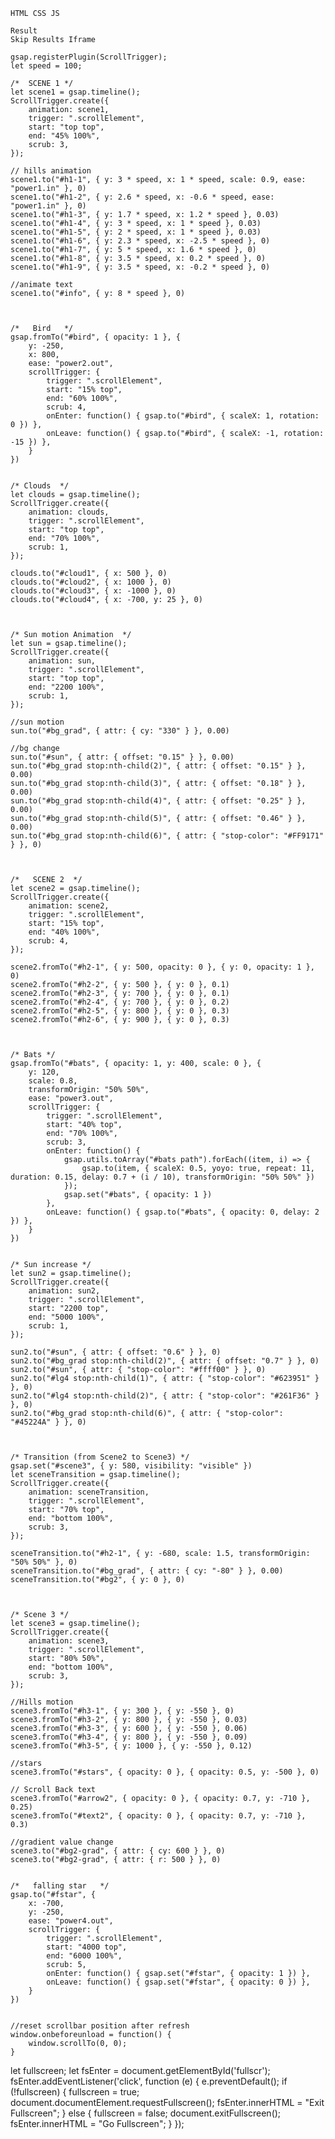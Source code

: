 

    HTML CSS JS 

    Result
    Skip Results Iframe

    gsap.registerPlugin(ScrollTrigger);
    let speed = 100;

    /*  SCENE 1 */
    let scene1 = gsap.timeline();
    ScrollTrigger.create({
        animation: scene1,
        trigger: ".scrollElement",
        start: "top top",
        end: "45% 100%",
        scrub: 3,
    });

    // hills animation 
    scene1.to("#h1-1", { y: 3 * speed, x: 1 * speed, scale: 0.9, ease: "power1.in" }, 0)
    scene1.to("#h1-2", { y: 2.6 * speed, x: -0.6 * speed, ease: "power1.in" }, 0)
    scene1.to("#h1-3", { y: 1.7 * speed, x: 1.2 * speed }, 0.03)
    scene1.to("#h1-4", { y: 3 * speed, x: 1 * speed }, 0.03)
    scene1.to("#h1-5", { y: 2 * speed, x: 1 * speed }, 0.03)
    scene1.to("#h1-6", { y: 2.3 * speed, x: -2.5 * speed }, 0)
    scene1.to("#h1-7", { y: 5 * speed, x: 1.6 * speed }, 0)
    scene1.to("#h1-8", { y: 3.5 * speed, x: 0.2 * speed }, 0)
    scene1.to("#h1-9", { y: 3.5 * speed, x: -0.2 * speed }, 0)

    //animate text
    scene1.to("#info", { y: 8 * speed }, 0)



    /*   Bird   */
    gsap.fromTo("#bird", { opacity: 1 }, {
        y: -250,
        x: 800,
        ease: "power2.out",
        scrollTrigger: {
            trigger: ".scrollElement",
            start: "15% top",
            end: "60% 100%",
            scrub: 4,
            onEnter: function() { gsap.to("#bird", { scaleX: 1, rotation: 0 }) },
            onLeave: function() { gsap.to("#bird", { scaleX: -1, rotation: -15 }) },
        }
    })


    /* Clouds  */
    let clouds = gsap.timeline();
    ScrollTrigger.create({
        animation: clouds,
        trigger: ".scrollElement",
        start: "top top",
        end: "70% 100%",
        scrub: 1,
    });

    clouds.to("#cloud1", { x: 500 }, 0)
    clouds.to("#cloud2", { x: 1000 }, 0)
    clouds.to("#cloud3", { x: -1000 }, 0)
    clouds.to("#cloud4", { x: -700, y: 25 }, 0)



    /* Sun motion Animation  */
    let sun = gsap.timeline();
    ScrollTrigger.create({
        animation: sun,
        trigger: ".scrollElement",
        start: "top top",
        end: "2200 100%",
        scrub: 1,
    });

    //sun motion 
    sun.to("#bg_grad", { attr: { cy: "330" } }, 0.00)

    //bg change
    sun.to("#sun", { attr: { offset: "0.15" } }, 0.00)
    sun.to("#bg_grad stop:nth-child(2)", { attr: { offset: "0.15" } }, 0.00)
    sun.to("#bg_grad stop:nth-child(3)", { attr: { offset: "0.18" } }, 0.00)
    sun.to("#bg_grad stop:nth-child(4)", { attr: { offset: "0.25" } }, 0.00)
    sun.to("#bg_grad stop:nth-child(5)", { attr: { offset: "0.46" } }, 0.00)
    sun.to("#bg_grad stop:nth-child(6)", { attr: { "stop-color": "#FF9171" } }, 0)



    /*   SCENE 2  */
    let scene2 = gsap.timeline();
    ScrollTrigger.create({
        animation: scene2,
        trigger: ".scrollElement",
        start: "15% top",
        end: "40% 100%",
        scrub: 4,
    });

    scene2.fromTo("#h2-1", { y: 500, opacity: 0 }, { y: 0, opacity: 1 }, 0)
    scene2.fromTo("#h2-2", { y: 500 }, { y: 0 }, 0.1)
    scene2.fromTo("#h2-3", { y: 700 }, { y: 0 }, 0.1)
    scene2.fromTo("#h2-4", { y: 700 }, { y: 0 }, 0.2)
    scene2.fromTo("#h2-5", { y: 800 }, { y: 0 }, 0.3)
    scene2.fromTo("#h2-6", { y: 900 }, { y: 0 }, 0.3)



    /* Bats */
    gsap.fromTo("#bats", { opacity: 1, y: 400, scale: 0 }, {
        y: 120,
        scale: 0.8,
        transformOrigin: "50% 50%",
        ease: "power3.out",
        scrollTrigger: {
            trigger: ".scrollElement",
            start: "40% top",
            end: "70% 100%",
            scrub: 3,
            onEnter: function() {
                gsap.utils.toArray("#bats path").forEach((item, i) => {
                    gsap.to(item, { scaleX: 0.5, yoyo: true, repeat: 11, duration: 0.15, delay: 0.7 + (i / 10), transformOrigin: "50% 50%" })
                });
                gsap.set("#bats", { opacity: 1 })
            },
            onLeave: function() { gsap.to("#bats", { opacity: 0, delay: 2 }) },
        }
    })


    /* Sun increase */
    let sun2 = gsap.timeline();
    ScrollTrigger.create({
        animation: sun2,
        trigger: ".scrollElement",
        start: "2200 top",
        end: "5000 100%",
        scrub: 1,
    });

    sun2.to("#sun", { attr: { offset: "0.6" } }, 0)
    sun2.to("#bg_grad stop:nth-child(2)", { attr: { offset: "0.7" } }, 0)
    sun2.to("#sun", { attr: { "stop-color": "#ffff00" } }, 0)
    sun2.to("#lg4 stop:nth-child(1)", { attr: { "stop-color": "#623951" } }, 0)
    sun2.to("#lg4 stop:nth-child(2)", { attr: { "stop-color": "#261F36" } }, 0)
    sun2.to("#bg_grad stop:nth-child(6)", { attr: { "stop-color": "#45224A" } }, 0)



    /* Transition (from Scene2 to Scene3) */
    gsap.set("#scene3", { y: 580, visibility: "visible" })
    let sceneTransition = gsap.timeline();
    ScrollTrigger.create({
        animation: sceneTransition,
        trigger: ".scrollElement",
        start: "70% top",
        end: "bottom 100%",
        scrub: 3,
    });

    sceneTransition.to("#h2-1", { y: -680, scale: 1.5, transformOrigin: "50% 50%" }, 0)
    sceneTransition.to("#bg_grad", { attr: { cy: "-80" } }, 0.00)
    sceneTransition.to("#bg2", { y: 0 }, 0)



    /* Scene 3 */
    let scene3 = gsap.timeline();
    ScrollTrigger.create({
        animation: scene3,
        trigger: ".scrollElement",
        start: "80% 50%",
        end: "bottom 100%",
        scrub: 3,
    });

    //Hills motion
    scene3.fromTo("#h3-1", { y: 300 }, { y: -550 }, 0)
    scene3.fromTo("#h3-2", { y: 800 }, { y: -550 }, 0.03)
    scene3.fromTo("#h3-3", { y: 600 }, { y: -550 }, 0.06)
    scene3.fromTo("#h3-4", { y: 800 }, { y: -550 }, 0.09)
    scene3.fromTo("#h3-5", { y: 1000 }, { y: -550 }, 0.12)

    //stars
    scene3.fromTo("#stars", { opacity: 0 }, { opacity: 0.5, y: -500 }, 0)

    // Scroll Back text
    scene3.fromTo("#arrow2", { opacity: 0 }, { opacity: 0.7, y: -710 }, 0.25)
    scene3.fromTo("#text2", { opacity: 0 }, { opacity: 0.7, y: -710 }, 0.3)

    //gradient value change
    scene3.to("#bg2-grad", { attr: { cy: 600 } }, 0)
    scene3.to("#bg2-grad", { attr: { r: 500 } }, 0)


    /*   falling star   */
    gsap.to("#fstar", {
        x: -700,
        y: -250,
        ease: "power4.out",
        scrollTrigger: {
            trigger: ".scrollElement",
            start: "4000 top",
            end: "6000 100%",
            scrub: 5,
            onEnter: function() { gsap.set("#fstar", { opacity: 1 }) },
            onLeave: function() { gsap.set("#fstar", { opacity: 0 }) },
        }
    })


    //reset scrollbar position after refresh
    window.onbeforeunload = function() {
        window.scrollTo(0, 0);
    }


let fullscreen;
let fsEnter = document.getElementById('fullscr');
fsEnter.addEventListener('click', function (e) {
    e.preventDefault();
    if (!fullscreen) {
        fullscreen = true;
        document.documentElement.requestFullscreen();
        fsEnter.innerHTML = "Exit Fullscreen";
    }
    else {
        fullscreen = false;
        document.exitFullscreen();
        fsEnter.innerHTML = "Go Fullscreen";
    }
});


